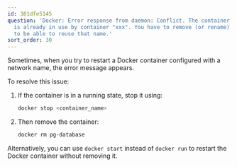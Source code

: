```yaml
---
id: 381dfe5145
question: 'Docker: Error response from daemon: Conflict. The container name "pg-database"
  is already in use by container "xxx". You have to remove (or rename) that container
  to be able to reuse that name.'
sort_order: 30
---
```


Sometimes, when you try to restart a Docker container configured with a network name, the error message appears.

To resolve this issue:

1. If the container is in a running state, stop it using:
   
   ```bash
   docker stop <container_name>
   ```
   
2. Then remove the container:
   
   ```bash
   docker rm pg-database
   ```

Alternatively, you can use `docker start` instead of `docker run` to restart the Docker container without removing it.